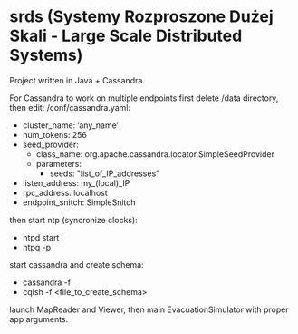 # srds (Systemy Rozproszone Dużej Skali - Large Scale Distributed Systems)

Project written in Java + Cassandra. 

For Cassandra to work on multiple endpoints first delete <cassandra>/data directory, then edit: 
<cassandra>/conf/cassandra.yaml:
- cluster_name: ’any_name’
- num_tokens: 256
- seed_provider:
  - class_name: org.apache.cassandra.locator.SimpleSeedProvider
  - parameters:
    - seeds: "list_of_IP_addresses"
- listen_address: my_(local)_IP
- rpc_address: localhost
- endpoint_snitch: SimpleSnitch

then start ntp (syncronize clocks):
* ntpd start
* ntpq -p 

start cassandra and create schema:
* cassandra -f
* cqlsh -f <file_to_create_schema>

launch MapReader and Viewer, then main EvacuationSimulator with proper app arguments.
